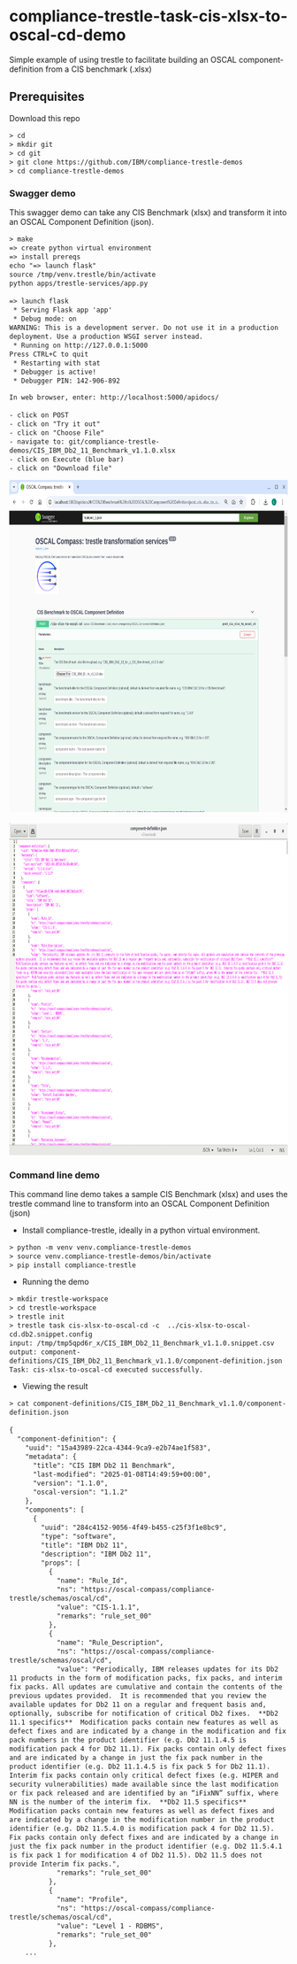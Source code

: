 # compliance-trestle-task-cis-xlsx-to-oscal-cd-demo

Simple example of using trestle to facilitate building an OSCAL component-definition from a CIS benchmark (.xlsx)

## Prerequisites

Download this repo

```
> cd
> mkdir git
> cd git
> git clone https://github.com/IBM/compliance-trestle-demos
> cd compliance-trestle-demos
```

### Swagger demo

This swagger demo can take any CIS Benchmark (xlsx) and transform it into an OSCAL Component Definition (json).


```
> make
=> create python virtual environment
=> install prereqs
echo "=> launch flask"
source /tmp/venv.trestle/bin/activate
python apps/trestle-services/app.py

=> launch flask
 * Serving Flask app 'app'
 * Debug mode: on
WARNING: This is a development server. Do not use it in a production deployment. Use a production WSGI server instead.
 * Running on http://127.0.0.1:5000
Press CTRL+C to quit
 * Restarting with stat
 * Debugger is active!
 * Debugger PIN: 142-906-892

```

```
In web browser, enter: http://localhost:5000/apidocs/

- click on POST
- click on "Try it out"
- click on "Choose File"
- navigate to: git/compliance-trestle-demos/CIS_IBM_Db2_11_Benchmark_v1.1.0.xlsx
- click on Execute (blue bar)
- click on "Download file"
```

<img src="images/swagger.png" height=600 />

<br>
<br>

<img src="images/component-definition.png" height=600 />


### Command line demo

This command line demo takes a sample CIS Benchmark (xlsx) and uses the trestle command line to transform into an OSCAL Component Definition (json)

- Install compliance-trestle, ideally in a python virtual environment.

```
> python -m venv venv.compliance-trestle-demos
> source venv.compliance-trestle-demos/bin/activate
> pip install compliance-trestle
```

- Running the demo

```
> mkdir trestle-workspace
> cd trestle-workspace
> trestle init
> trestle task cis-xlsx-to-oscal-cd -c  ../cis-xlsx-to-oscal-cd.db2.snippet.config
input: /tmp/tmp5qpd6r_x/CIS_IBM_Db2_11_Benchmark_v1.1.0.snippet.csv
output: component-definitions/CIS_IBM_Db2_11_Benchmark_v1.1.0/component-definition.json
Task: cis-xlsx-to-oscal-cd executed successfully.
```

- Viewing the result

```
> cat component-definitions/CIS_IBM_Db2_11_Benchmark_v1.1.0/component-definition.json

{
  "component-definition": {
    "uuid": "15a43989-22ca-4344-9ca9-e2b74ae1f583",
    "metadata": {
      "title": "CIS IBM Db2 11 Benchmark",
      "last-modified": "2025-01-08T14:49:59+00:00",
      "version": "1.1.0",
      "oscal-version": "1.1.2"
    },
    "components": [
      {
        "uuid": "284c4152-9056-4f49-b455-c25f3f1e8bc9",
        "type": "software",
        "title": "IBM Db2 11",
        "description": "IBM Db2 11",
        "props": [
          {
            "name": "Rule_Id",
            "ns": "https://oscal-compass/compliance-trestle/schemas/oscal/cd",
            "value": "CIS-1.1.1",
            "remarks": "rule_set_00"
          },
          {
            "name": "Rule_Description",
            "ns": "https://oscal-compass/compliance-trestle/schemas/oscal/cd",
            "value": "Periodically, IBM releases updates for its Db2 11 products in the form of modification packs, fix packs, and interim fix packs. All updates are cumulative and contain the contents of the previous updates provided.  It is recommended that you review the available updates for Db2 11 on a regular and frequent basis and, optionally, subscribe for notification of critical Db2 fixes.  **Db2 11.1 specifics**  Modification packs contain new features as well as defect fixes and are indicated by a change in the modification and fix pack numbers in the product identifier (e.g. Db2 11.1.4.5 is modification pack 4 for Db2 11.1). Fix packs contain only defect fixes and are indicated by a change in just the fix pack number in the product identifier (e.g. Db2 11.1.4.5 is fix pack 5 for Db2 11.1). Interim fix packs contain only critical defect fixes (e.g. HIPER and security vulnerabilities) made available since the last modification or fix pack released and are identified by an “iFixNN” suffix, where NN is the number of the interim fix.  **Db2 11.5 specifics**  Modification packs contain new features as well as defect fixes and are indicated by a change in the modification number in the product identifier (e.g. Db2 11.5.4.0 is modification pack 4 for Db2 11.5). Fix packs contain only defect fixes and are indicated by a change in just the fix pack number in the product identifier (e.g. Db2 11.5.4.1 is fix pack 1 for modification 4 of Db2 11.5). Db2 11.5 does not provide Interim fix packs.",
            "remarks": "rule_set_00"
          },
          {
            "name": "Profile",
            "ns": "https://oscal-compass/compliance-trestle/schemas/oscal/cd",
            "value": "Level 1 - RDBMS",
            "remarks": "rule_set_00"
          },
    ...
```
